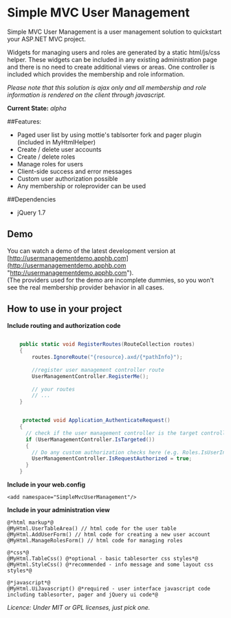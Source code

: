 # Simple MVC User Management 
Simple MVC User Management is a user management solution to quickstart your ASP.NET MVC project.

Widgets for managing users and roles are generated by a static html/js/css helper. These widgets can be included in any existing administration page and there is no need to create additional views or areas. 
One controller is included which provides the membership and role information. 

*Please note that this solution is ajax only and all membership and role information is rendered on the client through javascript.*

**Current State:** *alpha*

##Features:
- Paged user list by using mottie's tablsorter fork and pager plugin (included in MyHtmlHelper)
- Create / delete user accounts
- Create / delete roles
- Manage roles for users
- Client-side success and error messages 
- Custom user authorization possible
- Any membership or roleprovider can be used

##Dependencies
- jQuery 1.7
 
## Demo
You can watch a demo of the latest development version at [http://usermanagementdemo.apphb.com](http://usermanagementdemo.apphb.com "http://usermanagementdemo.apphb.com").  
(The providers used for the demo are incomplete dummies, so you won't see the real membership provider behavior in all cases.

## How to use in your project 
**Include routing and authorization code**

```csharp
	
	public static void RegisterRoutes(RouteCollection routes)
	{
		routes.IgnoreRoute("{resource}.axd/{*pathInfo}");
		
		//register user management controller route
		UserManagementController.RegisterMe();
      
        // your routes 
	    // ...
    }


	 protected void Application_AuthenticateRequest()
    {
      // check if the user management controller is the target controller for this request
      if (UserManagementController.IsTargeted())
      {
        // Do any custom authorization checks here (e.g. Roles.IsUserInRole("Admin")) 
        UserManagementController.IsRequestAuthorized = true;
      }
    }
```

**Include in your web.config**

	<add namespace="SimpleMvcUserManagement"/>

**Include in your administration view**

	@*html markup*@
	@MyHtml.UserTableArea() // html code for the user table
	@MyHtml.AddUserForm() // html code for creating a new user account
	@MyHtml.ManageRolesForm() // html code for managing roles
	
	@*css*@
	@MyHtml.TableCss() @*optional - basic tablesorter css styles*@
	@MyHtml.StyleCss() @*recommended - info message and some layout css styles*@
	
	@*javascript*@
	@MyHtml.UiJavascript() @*required - user interface javascript code including tablesorter, pager and jQuery ui code*@
	

*Licence: Under MIT or GPL licenses, just pick one.*
